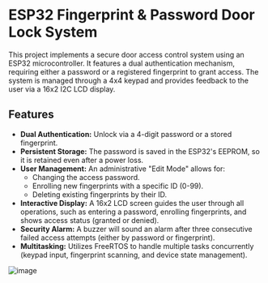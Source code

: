 # ESP32 Fingerprint & Password Door Lock System

This project implements a secure door access control system using an ESP32 microcontroller. It features a dual authentication mechanism, requiring either a password or a registered fingerprint to grant access. The system is managed through a 4x4 keypad and provides feedback to the user via a 16x2 I2C LCD display.

## Features

* **Dual Authentication:** Unlock via a 4-digit password or a stored fingerprint.
* **Persistent Storage:** The password is saved in the ESP32's EEPROM, so it is retained even after a power loss.
* **User Management:** An administrative "Edit Mode" allows for:
    * Changing the access password.
    * Enrolling new fingerprints with a specific ID (0-99).
    * Deleting existing fingerprints by their ID.
* **Interactive Display:** A 16x2 LCD screen guides the user through all operations, such as entering a password, enrolling fingerprints, and shows access status (granted or denied).
* **Security Alarm:** A buzzer will sound an alarm after three consecutive failed access attempts (either by password or fingerprint).
* **Multitasking:** Utilizes FreeRTOS to handle multiple tasks concurrently (keypad input, fingerprint scanning, and device state management).

![image](https://github.com/user-attachments/assets/7096d951-4a3f-45a4-98c8-1fe7915fda27)
